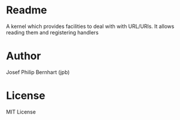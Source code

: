 # Readme

A kernel which provides facilities to deal with with URL/URIs.
It allows reading them and registering handlers

# Author
  Josef Philip Bernhart (jpb)

# License
  MIT License
